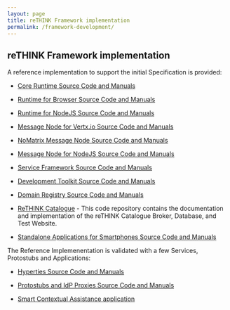```yaml
---
layout: page
title: reTHINK Framework implementation
permalink: /framework-development/
---
```


## reTHINK Framework implementation

A reference implementation to support the initial Specification is provided:

*	[Core Runtime Source Code and Manuals](https://github.com/reTHINK-project/dev-runtime-core)

*	[Runtime for Browser Source Code and Manuals](https://github.com/reTHINK-project/dev-runtime-browser)

*	[Runtime for NodeJS Source Code and Manuals](https://github.com/reTHINK-project/dev-runtime-nodejs)

*	[Message Node for Vertx.io Source Code and Manuals](https://github.com/reTHINK-project/dev-msg-node-vertx)

*	[NoMatrix Message Node Source Code and Manuals](https://github.com/reTHINK-project/dev-msg-node-nomatrix)

*	[Message Node for NodeJS Source Code and Manuals](https://github.com/reTHINK-project/dev-msg-node-nodejs)

*	[Service Framework Source Code and Manuals](https://github.com/reTHINK-project/dev-service-framework)

* [Development Toolkit Source Code and Manuals](https://github.com/reTHINK-project/dev-hyperty-toolkit)

* [Domain Registry Source Code and Manuals](https://github.com/reTHINK-project/dev-registry-domain)

* [ReTHINK Catalogue](https://github.com/reTHINK-project/dev-catalogue) - This code repository contains the documentation and implementation of the reTHINK Catalogue Broker, Database, and Test Website.

* [Standalone Applications for Smartphones Source Code and Manuals](https://github.com/reTHINK-project/dev-standalone-apps)


The Reference Implemenentation is validated with a few Services, Protostubs and Applications:

* [Hyperties Source Code and Manuals](https://github.com/reTHINK-project/dev-hyperty)

* [Protostubs and IdP Proxies Source Code and Manuals](https://github.com/reTHINK-project/dev-protostubs)

* [Smart Contextual Assistance application](https://github.com/reTHINK-project/dev-smart-contextual-assistance-app)
